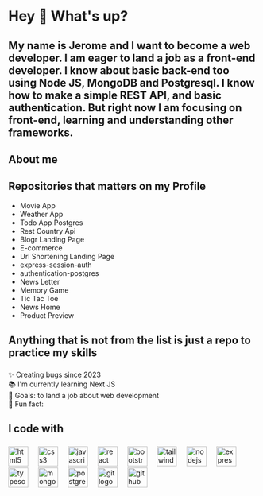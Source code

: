 <h1 align="left">Hey 👋 What's up?</h1>

###

<h2 align="left">My name is Jerome and I want to become a web developer. I am eager to land a job as a front-end developer. I know about basic back-end too using Node JS, MongoDB and Postgresql. I know how to make a simple REST API, and basic authentication. But right now I am focusing on front-end, learning and understanding other frameworks.</h2>

###

<h2 align="left">About me</h2>

###

###
<h2 align="left">Repositories that matters on my Profile</h2>
<ul>
  <li>Movie App</li>
  <li>Weather App</li>
  <li>Todo App Postgres</li>
  <li>Rest Country Api</li>
  <li>Blogr Landing Page</li>
  <li>E-commerce</li>
  <li>Url Shortening Landing Page</li>
  <li>express-session-auth</li>
  <li>authentication-postgres</li>
  <li>News Letter</li>
  <li>Memory Game</li>
  <li>Tic Tac Toe</li>
  <li>News Home</li>
  <li>Product Preview</li>
</ul>
<h2 align="left">Anything that is not from the list is just a repo to practice my skills</h2>

###

<p align="left">✨ Creating bugs since 2023<br>📚 I'm currently learning Next JS<br>🎯 Goals: to land a job about web development<br>🎲 Fun fact: </p>

###

<h2 align="left">I code with</h2>

###

<div align="left">
  <img src="https://cdn.jsdelivr.net/gh/devicons/devicon/icons/html5/html5-original.svg" height="40" alt="html5 logo"  />
  <img width="12" />
  <img src="https://cdn.jsdelivr.net/gh/devicons/devicon/icons/css3/css3-original.svg" height="40" alt="css3 logo"  />
  <img width="12" />
  <img src="https://cdn.jsdelivr.net/gh/devicons/devicon/icons/javascript/javascript-original.svg" height="40" alt="javascript logo"  />
  <img width="12" />
  <img src="https://cdn.jsdelivr.net/gh/devicons/devicon/icons/react/react-original.svg" height="40" alt="react logo"  />
  <img width="12" />
  <img src="https://cdn.jsdelivr.net/gh/devicons/devicon/icons/bootstrap/bootstrap-original.svg" height="40" alt="bootstrap logo"  />
  <img width="12" />
  <img src="https://cdn.jsdelivr.net/gh/devicons/devicon/icons/tailwindcss/tailwindcss-original-wordmark.svg" height="40" alt="tailwindcss logo"  />
  <img width="12" />
  <img src="https://cdn.jsdelivr.net/gh/devicons/devicon/icons/nodejs/nodejs-original.svg" height="40" alt="nodejs logo"  />
  <img width="12" />
  <img src="https://cdn.jsdelivr.net/gh/devicons/devicon/icons/express/express-original.svg" height="40" alt="express logo"  />
  <img width="12" />
  <img src="https://cdn.jsdelivr.net/gh/devicons/devicon/icons/typescript/typescript-original.svg" height="40" alt="typescript logo"  />
  <img width="12" />
  <img src="https://cdn.jsdelivr.net/gh/devicons/devicon/icons/mongodb/mongodb-original.svg" height="40" alt="mongodb logo"  />
  <img width="12" />
  <img src="https://cdn.jsdelivr.net/gh/devicons/devicon/icons/postgresql/postgresql-original.svg" height="40" alt="postgresql logo"  />
  <img width="12" />
  <img src="https://cdn.jsdelivr.net/gh/devicons/devicon/icons/git/git-original.svg" height="40" alt="git logo"  />
  <img width="12" />
  <img src="https://cdn.jsdelivr.net/gh/devicons/devicon/icons/github/github-original.svg" height="40" alt="github logo"  />
</div>

###
